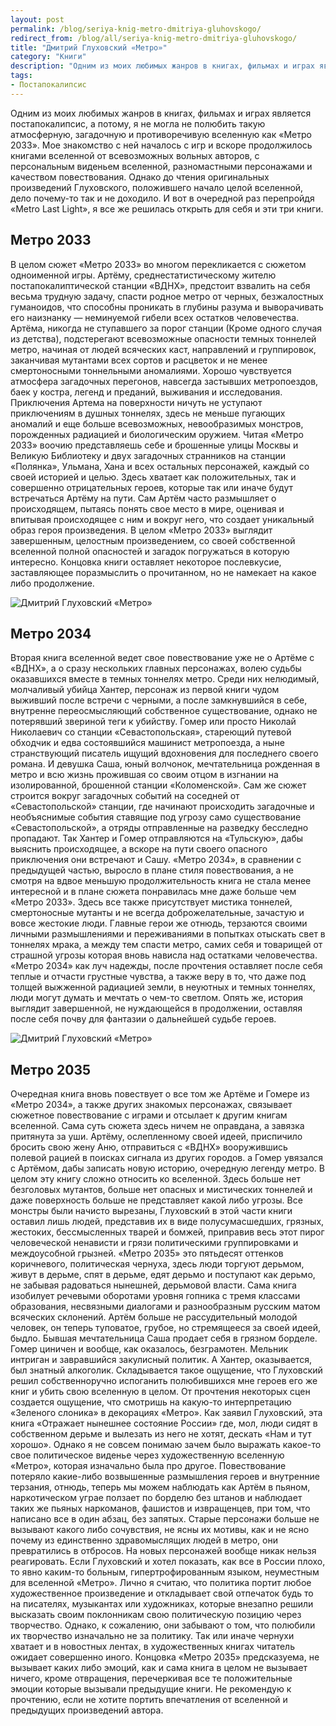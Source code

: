```yaml
---
layout: post
permalink: /blog/seriya-knig-metro-dmitriya-gluhovskogo/
redirect_from: /blog/all/seriya-knig-metro-dmitriya-gluhovskogo/
title: "Дмитрий Глуховский «Метро»"
category: "Книги"
description: "Одним из моих любимых жанров в книгах, фильмах и играх является постапокалипсис, а потому, я не могла не полюбить такую атмосферную, загадочную и противоречивую вселенную как «Метро 2033». Мое знакомство с ней началось с игр и вскоре продолжилось книгами вселенной от всевозможных вольных авторов, с персональным виденьем вселенной, разномастными персонажами и качеством повествования. Однако до чтения оригинальных произведений Глуховского, положившего начало целой вселенной, дело почему-то так и не доходило. И вот в очередной раз перепройдя «Metro Last Light», я все же решилась открыть для себя и эти три книги."
tags:
- Постапокалипсис
---
```


Одним из моих любимых жанров в книгах, фильмах и играх является постапокалипсис, а потому, я не могла не полюбить такую атмосферную, загадочную и противоречивую вселенную как «Метро 2033». Мое знакомство с ней началось с игр и вскоре продолжилось книгами вселенной от всевозможных вольных авторов, с персональным виденьем вселенной, разномастными персонажами и качеством повествования. Однако до чтения оригинальных произведений Глуховского, положившего начало целой вселенной, дело почему-то так и не доходило. И вот в очередной раз перепройдя «Metro Last Light», я все же решилась открыть для себя и эти три книги.

## Метро 2033

В целом сюжет «Метро 2033» во многом перекликается с сюжетом одноименной игры. Артёму, среднестатистическому жителю постапокалиптической станции «ВДНХ», предстоит взвалить на себя весьма трудную задачу, спасти родное метро от черных, безжалостных гуманоидов, что способны проникать в глубины разума и выворачивать его наизнанку — неминуемой гибели всех остатков человечества. Артёма, никогда не ступавшего за порог станции (Кроме одного случая из детства), подстерегают всевозможные опасности темных тоннелей метро, начиная от людей всяческих каст, направлений и группировок, заканчивая мутантами всех сортов и расцветок и не менее смертоносными тоннельными аномалиями. Хорошо чувствуется атмосфера загадочных перегонов, навсегда застывших метропоездов, баек у костра, легенд и преданий, выживания и исследования. Приключения Артема на поверхности ничуть не уступают приключениям в душных тоннелях, здесь не меньше пугающих аномалий и еще больше всевозможных, невообразимых монстров, порожденных радиацией и биологическим оружием. Читая «Метро 2033» воочию представляешь себе и брошенные улицы Москвы и Великую Библиотеку и двух загадочных странников на станции «Полянка», Ульмана, Хана и всех остальных персонажей, каждый со своей историей и целью. Здесь хватает как положительных, так и совершенно отрицательных героев, которые так или иначе будут встречаться Артёму на пути. Сам Артём часто размышляет о происходящем, пытаясь понять свое место в мире, оценивая и впитывая происходящее с ним и вокруг него, что создает уникальный образ героя произведения. В целом «Метро 2033» выглядит завершенным, целостным произведением, со своей собственной вселенной полной опасностей и загадок погружаться в которую интересно. Концовка книги оставляет некоторое послевкусие, заставляющее поразмыслить о прочитанном, но не намекает на какое либо продолжение.

![Дмитрий Глуховский «Метро»](http://i.imgur.com/lIdEhXH.jpg)

## Метро 2034

Вторая книга вселенной ведет свое повествование уже не о Артёме с «ВДНХ», а о сразу нескольких главных персонажах, волею судьбы оказавшихся вместе в темных тоннелях метро. Среди них нелюдимый, молчаливый убийца Хантер, персонаж из первой книги чудом выживший после встречи с черными, а после замкнувшийся в себе, внутренне переосмысляющий собственное существование, однако не потерявший звериной теги к убийству. Гомер или просто Николай Николаевич со станции «Севастопольская», стареющий путевой обходчик и едва состоявшийся машинист метропоезда, а ныне странствующий писатель ищущий вдохновения для последнего своего романа. И девушка Саша, юный волчонок, мечтательница рожденная в метро и всю жизнь прожившая со своим отцом в изгнании на изолированной, брошенной станции «Коломенской». Сам же сюжет строится вокруг загадочных событий на соседней от «Севастопольской» станции, где начинают происходить загадочные и необъяснимые события ставящие под угрозу само существование «Севастопольской», а отряды отправленные на разведку бесследно пропадают. Так Хантер и Гомер отправляются на «Тульскую», дабы выяснить происходящее, а вскоре на пути своего опасного приключения они встречают и Сашу. «Метро 2034», в сравнении с предыдущей частью, выросло в плане стиля повествования, а не смотря на вдвое меньшую продолжительность книга не стала менее интересной и в плане сюжета понравилась мне даже больше чем «Метро 2033». Здесь все также присутствует мистика тоннелей, смертоносные мутанты и не всегда доброжелательные, зачастую и вовсе жестокие люди. Главные герои же отнюдь, терзаются своими личными размышлениями и переживаниями в попытках отыскать свет в тоннелях мрака, а между тем спасти метро, самих себя и товарищей от страшной угрозы которая вновь нависла над остатками человечества. «Метро 2034» как луч надежды, после прочтения оставляет после себя теплые и отчасти грустные чувства, а также веру в то, что даже под толщей выжженной радиацией земли, в неуютных и темных тоннелях, люди могут думать и мечтать о чем-то светлом. Опять же, история выглядит завершенной, не нуждающейся в продолжении, оставляя после себя почву для фантазии о дальнейшей судьбе героев.

![Дмитрий Глуховский «Метро»](http://i.imgur.com/FKBK8HS.jpg)

## Метро 2035

Очередная книга вновь повествует о все том же Артёме и Гомере из «Метро 2034», а также других знакомых персонажах, связывает сюжетное повествование с играми и отсылает к другим книгам вселенной. Сама суть сюжета здесь ничем не оправдана, а завязка притянута за уши. Артёму, ослепленному своей идеей, приспичило бросить свою жену Аню, отправиться с «ВДНХ» вооружившись полевой рацией в поисках сигнала из других городов. а Гомер увязался с Артёмом, дабы записать новую историю, очередную легенду метро. В целом эту книгу сложно относить ко вселенной. Здесь больше нет безголовых мутантов, больше нет опасных и мистических тоннелей и даже поверхность больше не представляет какой либо угрозы. Все монстры были начисто вырезаны, Глуховский в этой части книги оставил лишь людей, представив их в виде полусумасшедших, грязных, жестоких, бессмысленных тварей и бомжей, приправив весь этот пирог человеческой ненависти и грязи политическими группировками и междоусобной грызней. «Метро 2035» это пятьдесят оттенков коричневого, политическая чернуха, здесь люди торгуют дерьмом, живут в дерьме, спят в дерьме, едят дерьмо и поступают как дерьмо, не забывая радоваться нынешней, дерьмовой власти. Сама книга изобилует речевыми оборотами уровня гопника с тремя классами образования, несвязными диалогами и разнообразным русским матом всяческих склонений. Артём больше не рассудительный молодой человек, он теперь туповатое, грубое, но стремящееся за своей идеей, быдло. Бывшая мечтательница Саша продает себя в грязном борделе. Гомер циничен и вообще, как оказалось, безграмотен. Мельник интриган и завравшийся закулисный политик. А Хантер, оказывается, был знатный алкоголик. Складывается такое ощущение, что Глуховский решил собственноручно испоганить полюбившихся мне героев его же книг и убить свою вселенную в целом. От прочтения некоторых сцен создается ощущение, что смотришь на какую-то интерпретацию «Зеленого слоника» в декорациях «Метро». Как заявил Глуховский, эта книга «Отражает нынешнее состояние России» где, мол, люди сидят в собственном дерьме и вылезать из него не хотят, дескать «Нам и тут хорошо». Однако я не совсем понимаю зачем было выражать какое-то свое политическое виденье через художественную вселенную «Метро», которая изначально была про другое. Повествование потеряло какие-либо возвышенные размышления героев и внутренние терзания, отнюдь, теперь мы можем наблюдать как Артём в пьяном, наркотическом уграе ползает по борделю без штанов и наблюдает таких же пьяных наркоманов, фашистов и извращенцев, при том, что написано все в один абзац, без запятых. Старые персонажи больше не вызывают какого либо сочувствия, не ясны их мотивы, как и не ясно почему из единственно здравомыслящих людей в метро, они превратились в отбросов. На новых персонажей вообще никак нельзя реагировать. Если Глуховский и хотел показать, как все в России плохо, то явно каким-то больным, гипертрофированным языком, неуместным для вселенной «Метро». Лично я считаю, что политика портит любое художественное произведение и откладывает свой отпечаток будь то на писателях, музыкантах или художниках, которые внезапно решили высказать своим поклонникам свою политическую позицию через творчество. Однако, к сожалению, они забывают о том, что полюбили их творчество изначально не за политику. Так или иначе чернухи хватает и в новостных лентах, в художественных книгах читатель ожидает совершенно иного. Концовка «Метро 2035» предсказуема, не вызывает каких либо эмоций, как и сама книга в целом не вызывает ничего, кроме отвращения, перечеркивая все те положительные эмоции которые вызывали предыдущие книги. Не рекомендую к прочтению, если не хотите портить впечатления от вселенной и предыдущих произведений автора.